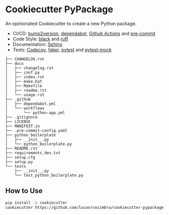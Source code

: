 # Cookiecutter PyPackage


An opinionated Cookiecutter to create a new Python package.

- CI/CD: [bump2version](https://github.com/c4urself/bump2version), [dependabot](https://github.com/dependabot), [Github Actions](https://github.com/features/actions) and [pre-commit](https://github.com/pre-commit/pre-commit)
- Code Style: [black](https://github.com/psf/black) and [ruff](https://github.com/astral-sh/ruff)
- Documentation: [Sphinx](https://github.com/sphinx-doc/sphinx)
- Tests: [Codecov](https://about.codecov.io/), [faker](https://github.com/joke2k/faker), [pytest](https://github.com/pytest-dev/pytest) and [pytest-mock](https://github.com/pytest-dev/pytest-mock/)


```
├── CHANGELOG.rst
├── docs
│   ├── changelog.rst
│   ├── conf.py
│   ├── index.rst
│   ├── make.bat
│   ├── Makefile
│   ├── readme.rst
│   └── usage.rst
├── .github
│   ├── dependabot.yml
│   └── workflows
│       └── python-app.yml
├── .gitignore
├── LICENSE
├── MANIFEST.in
├── .pre-commit-config.yaml
├── python_boilerplate
│   ├── __init__.py
│   └── python_boilerplate.py
├── README.rst
├── requirements_dev.txt
├── setup.cfg
├── setup.py
└── tests
    ├── __init__.py
    └── test_python_boilerplate.py
```


## How to Use

```bash
pip install -U cookiecutter
cookiecutter https://github.com/lucasrcezimbra/cookiecutter-pypackage
```
